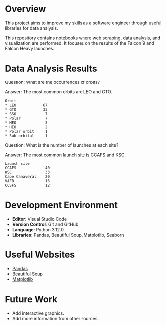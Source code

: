 # Overview

This project aims to improve my skills as a software engineer through useful libraries for data analysis.

This repository contains notebooks where web scraping, data analysis, and visualization are performed. It focuses on the results of the Falcon 9 and Falcon Heavy launches.

# Data Analysis Results

Question: What are the occurrences of orbits?

Answer: The most common orbits are LEO and GTO.
```
Orbit
* LEO            67
* GTO            33
* SSO             7
* Polar           7
* MEO             3
* HEO             2
* Polar orbit     1
* Sub-orbital     1
```

Question: What is the number of launches at each site?

Answer: The most common launch site is CCAFS and KSC.
```
Launch site
CCAFS             40
KSC               33
Cape Canaveral    20
VAFB              16
CCSFS             12
```



# Development Environment

* **Editor**: Visual Studio Code
* **Version Control**: Git and GitHub
* **Language**: Python 3.12.0
* **Libraries**: Pandas, Beautiful Soup, Matplotlib, Seaborn

# Useful Websites

* [Pandas](https://pandas.pydata.org/docs/getting_started/overview.html)
* [Beautiful Soup](https://www.crummy.com/software/BeautifulSoup/)
* [Matplotlib](https://matplotlib.org/)

# Future Work

* Add interactive graphics.
* Add more information from other sources.
